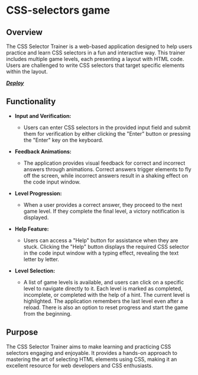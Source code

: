 
# CSS-selectors game 

## Overview

The CSS Selector Trainer is a web-based application designed to help users practice and learn CSS selectors in a fun and interactive way. This trainer includes multiple game levels, each presenting a layout with HTML code. Users are challenged to write CSS selectors that target specific elements within the layout. 

***[Deploy](https://rolling-scopes-school.github.io/kristalik8-JSFE2023Q1/RSS-CSS-Selectors/)***

## Functionality

- **Input and Verification:**
  - Users can enter CSS selectors in the provided input field and submit them for verification by either clicking the "Enter" button or pressing the "Enter" key on the keyboard.
  
- **Feedback Animations:**
  - The application provides visual feedback for correct and incorrect answers through animations. Correct answers trigger elements to fly off the screen, while incorrect answers result in a shaking effect on the code input window. 

- **Level Progression:**
  - When a user provides a correct answer, they proceed to the next game level. If they complete the final level, a victory notification is displayed.

- **Help Feature:**
  - Users can access a "Help" button for assistance when they are stuck. Clicking the "Help" button displays the required CSS selector in the code input window with a typing effect, revealing the text letter by letter.

- **Level Selection:**
  - A list of game levels is available, and users can click on a specific level to navigate directly to it. Each level is marked as completed, incomplete, or completed with the help of a hint. The current level is highlighted. The application remembers the last level even after a reload. There is also an option to reset progress and start the game from the beginning.

## Purpose

The CSS Selector Trainer aims to make learning and practicing CSS selectors engaging and enjoyable. It provides a hands-on approach to mastering the art of selecting HTML elements using CSS, making it an excellent resource for web developers and CSS enthusiasts.
